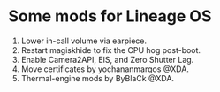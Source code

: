 # Some mods for Lineage OS

1. Lower in-call volume via earpiece.
2. Restart magiskhide to fix the CPU hog post-boot.
3. Enable Camera2API, EIS, and Zero Shutter Lag.
4. Move certificates by yochananmarqos @XDA.
5. Thermal-engine mods by ByBlaCk @XDA.